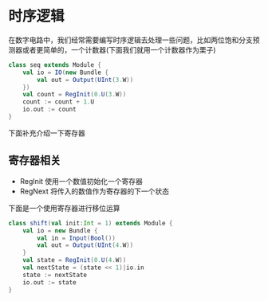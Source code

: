 
# 时序逻辑

在数字电路中，我们经常需要编写时序逻辑去处理一些问题，比如两位饱和分支预测器或者更简单的，一个计数器(下面我们就用一个计数器作为栗子)

```scala
class seq extends Module {
	val io = IO(new Bundle {
		val out = Output(UInt(3.W))
	})
	val count = RegInit(0.U(3.W))
	count := count + 1.U
	io.out := count
}
```

下面补充介绍一下寄存器

## 寄存器相关

- RegInit 使用一个数值初始化一个寄存器
- RegNext 将传入的数值作为寄存器的下一个状态

下面是一个使用寄存器进行移位运算

```scala
class shift(val init:Int = 1) extends Module {
	val io = new Bundle {
		val in = Input(Bool())
		val out = Output(UInt(4.W))
	}
	val state = RegInit(0.U(4.W))
	val nextState = (state << 1)|io.in
	state := nextState
	io.out := state
}
```





